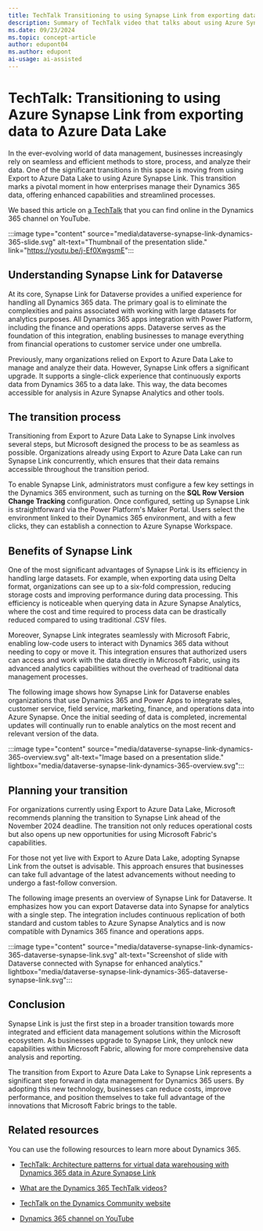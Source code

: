 ```yaml
---
title: TechTalk Transitioning to using Synapse Link from exporting data to Azure Data Lake
description: Summary of TechTalk video that talks about using Azure Synapse Link for Dataverse with Dynamics 365 apps. 
ms.date: 09/23/2024
ms.topic: concept-article
author: edupont04
ms.author: edupont
ai-usage: ai-assisted
---
```


# TechTalk: Transitioning to using Azure Synapse Link from exporting data to Azure Data Lake

In the ever-evolving world of data management, businesses increasingly rely on seamless and efficient methods to store, process, and analyze their data. One of the significant transitions in this space is moving from using Export to Azure Data Lake to using Azure Synapse Link. This transition marks a pivotal moment in how enterprises manage their Dynamics 365 data, offering enhanced capabilities and streamlined processes.

We based this article on [a TechTalk](https://youtu.be/j-Ef0XwgsmE) that you can find online in the Dynamics 365 channel on YouTube.  

:::image type="content" source="media\dataverse-synapse-link-dynamics-365-slide.svg" alt-text="Thumbnail of the presentation slide." link="https://youtu.be/j-Ef0XwgsmE":::

## Understanding Synapse Link for Dataverse

At its core, Synapse Link for Dataverse provides a unified experience for handling all Dynamics 365 data. The primary goal is to eliminate the complexities and pains associated with working with large datasets for analytics purposes. All Dynamics 365 apps integration with Power Platform, including the finance and operations apps. Dataverse serves as the foundation of this integration, enabling businesses to manage everything from financial operations to customer service under one umbrella.

Previously, many organizations relied on Export to Azure Data Lake to manage and analyze their data. However, Synapse Link offers a significant upgrade. It supports a single-click experience that continuously exports data from Dynamics 365 to a data lake. This way, the data becomes accessible for analysis in Azure Synapse Analytics and other tools.

## The transition process

Transitioning from Export to Azure Data Lake to Synapse Link involves several steps, but Microsoft designed the process to be as seamless as possible. Organizations already using Export to Azure Data Lake can run Synapse Link concurrently, which ensures that their data remains accessible throughout the transition period.

To enable Synapse Link, administrators must configure a few key settings in the Dynamics 365 environment, such as turning on the **SQL Row Version Change Tracking** configuration. Once configured, setting up Synapse Link is straightforward via the Power Platform's Maker Portal. Users select the environment linked to their Dynamics 365 environment, and with a few clicks, they can establish a connection to Azure Synapse Workspace.

## Benefits of Synapse Link

One of the most significant advantages of Synapse Link is its efficiency in handling large datasets. For example, when exporting data using Delta format, organizations can see up to a six-fold compression, reducing storage costs and improving performance during data processing. This efficiency is noticeable when querying data in Azure Synapse Analytics, where the cost and time required to process data can be drastically reduced compared to using traditional .CSV files.

Moreover, Synapse Link integrates seamlessly with Microsoft Fabric, enabling low-code users to interact with Dynamics 365 data without needing to copy or move it. This integration ensures that authorized users can access and work with the data directly in Microsoft Fabric, using its advanced analytics capabilities without the overhead of traditional data management processes.

The following image shows how Synapse Link for Dataverse enables organizations that use Dynamics 365 and Power Apps to integrate sales, customer service, field service, marketing, finance, and operations data into Azure Synapse. Once the initial seeding of data is completed, incremental updates will continually run to enable analytics on the most recent and relevant version of the data.

:::image type="content" source="media/dataverse-synapse-link-dynamics-365-overview.svg" alt-text="Image based on a presentation slide." lightbox="media/dataverse-synapse-link-dynamics-365-overview.svg":::

## Planning your transition

For organizations currently using Export to Azure Data Lake, Microsoft recommends planning the transition to Synapse Link ahead of the November 2024 deadline. The transition not only reduces operational costs but also opens up new opportunities for using Microsoft Fabric's capabilities.

For those not yet live with Export to Azure Data Lake, adopting Synapse Link from the outset is advisable. This approach ensures that businesses can take full advantage of the latest advancements without needing to undergo a fast-follow conversion.

The following image presents an overview of Synapse Link for Dataverse. It emphasizes how you can export Dataverse data into Synapse for analytics with a single step. The integration includes continuous replication of both standard and custom tables to Azure Synapse Analytics and is now compatible with Dynamics 365 finance and operations apps.

:::image type="content" source="media/dataverse-synapse-link-dynamics-365-dataverse-synapse-link.svg" alt-text="Screenshot of slide with Dataverse connected with Synapse for enhanced analytics." lightbox="media/dataverse-synapse-link-dynamics-365-dataverse-synapse-link.svg":::

## Conclusion

Synapse Link is just the first step in a broader transition towards more integrated and efficient data management solutions within the Microsoft ecosystem. As businesses upgrade to Synapse Link, they unlock new capabilities within Microsoft Fabric, allowing for more comprehensive data analysis and reporting.

The transition from Export to Azure Data Lake to Synapse Link represents a significant step forward in data management for Dynamics 365 users. By adopting this new technology, businesses can reduce costs, improve performance, and position themselves to take full advantage of the innovations that Microsoft Fabric brings to the table.

## Related resources

You can use the following resources to learn more about Dynamics 365.

- [TechTalk: Architecture patterns for virtual data warehousing with Dynamics 365 data in Azure Synapse Link](dataverse-synapse-link-dynamics-365-architecture-patterns.md)  

- [What are the Dynamics 365 TechTalk videos?](../roles/techtalk-videos.md)

- [TechTalk on the Dynamics Community website](https://community.dynamics.com/videos/)

- [Dynamics 365 channel on YouTube](https://www.youtube.com/channel/UC5QxCcXhFFixs1nfmOpJlvQ)

